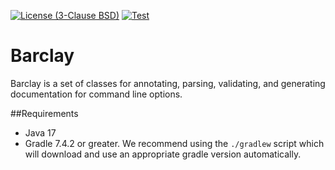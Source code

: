 [![License (3-Clause BSD)](https://img.shields.io/badge/license-BSD%203--Clause-blue.svg)](https://opensource.org/licenses/BSD-3-Clause)
[![Test](https://github.com/broadinstitute/barclay/actions/workflows/tests.yml/badge.svg?branch=master)](https://github.com/broadinstitute/barclay/actions/workflows/tests.yml)

# Barclay
Barclay is a set of classes for annotating, parsing, validating, and generating documentation for command line options.

##Requirements
* Java 17
* Gradle 7.4.2 or greater. We recommend using the `./gradlew` script which will
    download and use an appropriate gradle version automatically.
 
